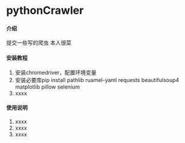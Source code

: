 # pythonCrawler

#### 介绍
提交一些写的爬虫
本人很菜


#### 安装教程

1.  安装chromedriver，配置环境变量
2.  安装必要库pip install pathlib ruamel-yaml requests beautifulsoup4 matplotlib pillow selenium
3.  xxxx

#### 使用说明

1.  xxxx
2.  xxxx
3.  xxxx

